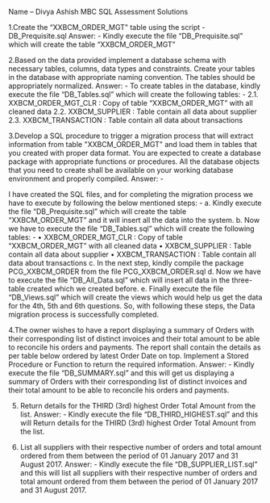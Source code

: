 Name – Divya Ashish
MBC SQL Assessment Solutions 

1.Create the “XXBCM_ORDER_MGT" table using the script - DB_Prequisite.sql
Answer: - Kindly execute the file “DB_Prequisite.sql” which will create the table “XXBCM_ORDER_MGT”

2.Based on the data provided implement a database schema with necessary tables, columns, data types and constraints. Create your tables in the database with appropriate naming convention. The tables should be appropriately normalized.
Answer: - To create tables in the database, kindly execute the file “DB_Tables.sql” which will create the following tables: -
 2.1. XXBCM_ORDER_MGT_CLR : Copy of table “XXBCM_ORDER_MGT” with all cleaned data
 2.2. XXBCM_SUPPLIER : Table contain all data about supplier 
 2.3. XXBCM_TRANSACTION : Table contain all data about transactions

3.Develop a SQL procedure to trigger a migration process that will extract information from table "XXBCM_ORDER_MGT" and load them in tables that you created with proper data format. You are expected to create a database package with appropriate functions or procedures. All the database objects that you need to create shall be available on your working database environment and properly compiled.
Answer: -

I have created the SQL files, and for completing the migration process we have to execute by following the below mentioned steps: -
a.	Kindly execute the file “DB_Prequisite.sql” which will create the table “XXBCM_ORDER_MGT” and it will insert all the data into the system.
b.	Now we have to execute the file “DB_Tables.sql” which will create the following tables: -
 • XXBCM_ORDER_MGT_CLR : Copy of table “XXBCM_ORDER_MGT” with all cleaned data
 • XXBCM_SUPPLIER : Table contain all data about supplier 
 • XXBCM_TRANSACTION : Table contain all data about transactions
c.	In the next step, kindly compile the package PCG_XXBCM_ORDER from the file PCG_XXBCM_ORDER.sql
d.	Now we have to execute the file “DB_All_Data.sql” which will insert all data in the three-table created which we created before.
e.	Finally execute the file “DB_Views.sql” which will create the views which would help us get the data for the 4th, 5th and 6th questions.
So, with following these steps, the Data migration process is successfully completed.



4.The owner wishes to have a report displaying a summary of Orders with their corresponding list of distinct invoices and their total amount to be able to reconcile his orders and payments. The report shall contain the details as per table below ordered by latest Order Date on top. Implement a Stored Procedure or Function to return the required information.
Answer: - Kindly execute the file “DB_SUMMARY.sql” and this will get us displaying a summary of Orders with their corresponding list of distinct invoices and their total amount to be able to reconcile his orders and payments.

5. Return details for the THIRD (3rd) highest Order Total Amount from the list.
Answer: - Kindly execute the file “DB_THIRD_HIGHEST.sql” and this will Return details for the THIRD (3rd) highest Order Total Amount from the list.

6. List all suppliers with their respective number of orders and total amount ordered from them between the period of 01 January 2017 and 31 August 2017.
Answer: - Kindly execute the file “DB_SUPPLIER_LIST.sql” and this will list all suppliers with their respective number of orders and total amount ordered from them between the period of 01 January 2017 and 31 August 2017.

